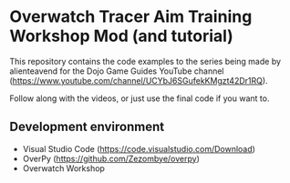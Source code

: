 # Overwatch Tracer Aim Training Workshop Mod (and tutorial)
This repository contains the code examples to the series being made by alienteavend for the Dojo Game Guides YouTube channel (https://www.youtube.com/channel/UCYbJ6SGufekKMgzt42Dr1RQ).

Follow along with the videos, or just use the final code if you want to.

## Development environment
- Visual Studio Code (https://code.visualstudio.com/Download)
- OverPy (https://github.com/Zezombye/overpy)
- Overwatch Workshop